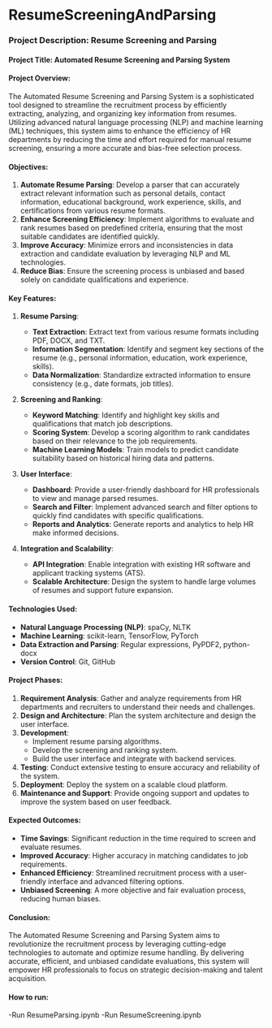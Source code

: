 # ResumeScreeningAndParsing
### Project Description: Resume Screening and Parsing

#### Project Title: Automated Resume Screening and Parsing System

#### Project Overview:
The Automated Resume Screening and Parsing System is a sophisticated tool designed to streamline the recruitment process by efficiently extracting, analyzing, and organizing key information from resumes. Utilizing advanced natural language processing (NLP) and machine learning (ML) techniques, this system aims to enhance the efficiency of HR departments by reducing the time and effort required for manual resume screening, ensuring a more accurate and bias-free selection process.

#### Objectives:
1. **Automate Resume Parsing**: Develop a parser that can accurately extract relevant information such as personal details, contact information, educational background, work experience, skills, and certifications from various resume formats.
2. **Enhance Screening Efficiency**: Implement algorithms to evaluate and rank resumes based on predefined criteria, ensuring that the most suitable candidates are identified quickly.
3. **Improve Accuracy**: Minimize errors and inconsistencies in data extraction and candidate evaluation by leveraging NLP and ML technologies.
4. **Reduce Bias**: Ensure the screening process is unbiased and based solely on candidate qualifications and experience.

#### Key Features:
1. **Resume Parsing**:
   - **Text Extraction**: Extract text from various resume formats including PDF, DOCX, and TXT.
   - **Information Segmentation**: Identify and segment key sections of the resume (e.g., personal information, education, work experience, skills).
   - **Data Normalization**: Standardize extracted information to ensure consistency (e.g., date formats, job titles).

2. **Screening and Ranking**:
   - **Keyword Matching**: Identify and highlight key skills and qualifications that match job descriptions.
   - **Scoring System**: Develop a scoring algorithm to rank candidates based on their relevance to the job requirements.
   - **Machine Learning Models**: Train models to predict candidate suitability based on historical hiring data and patterns.

3. **User Interface**:
   - **Dashboard**: Provide a user-friendly dashboard for HR professionals to view and manage parsed resumes.
   - **Search and Filter**: Implement advanced search and filter options to quickly find candidates with specific qualifications.
   - **Reports and Analytics**: Generate reports and analytics to help HR make informed decisions.

4. **Integration and Scalability**:
   - **API Integration**: Enable integration with existing HR software and applicant tracking systems (ATS).
   - **Scalable Architecture**: Design the system to handle large volumes of resumes and support future expansion.

#### Technologies Used:
- **Natural Language Processing (NLP)**: spaCy, NLTK
- **Machine Learning**: scikit-learn, TensorFlow, PyTorch
- **Data Extraction and Parsing**: Regular expressions, PyPDF2, python-docx
- **Version Control**: Git, GitHub

#### Project Phases:
1. **Requirement Analysis**: Gather and analyze requirements from HR departments and recruiters to understand their needs and challenges.
2. **Design and Architecture**: Plan the system architecture and design the user interface.
3. **Development**:
   - Implement resume parsing algorithms.
   - Develop the screening and ranking system.
   - Build the user interface and integrate with backend services.
4. **Testing**: Conduct extensive testing to ensure accuracy and reliability of the system.
5. **Deployment**: Deploy the system on a scalable cloud platform.
6. **Maintenance and Support**: Provide ongoing support and updates to improve the system based on user feedback.

#### Expected Outcomes:
- **Time Savings**: Significant reduction in the time required to screen and evaluate resumes.
- **Improved Accuracy**: Higher accuracy in matching candidates to job requirements.
- **Enhanced Efficiency**: Streamlined recruitment process with a user-friendly interface and advanced filtering options.
- **Unbiased Screening**: A more objective and fair evaluation process, reducing human biases.

#### Conclusion:
The Automated Resume Screening and Parsing System aims to revolutionize the recruitment process by leveraging cutting-edge technologies to automate and optimize resume handling. By delivering accurate, efficient, and unbiased candidate evaluations, this system will empower HR professionals to focus on strategic decision-making and talent acquisition.


#### How to run:

   -Run ResumeParsing.ipynb
   -Run ResumeScreening.ipynb
